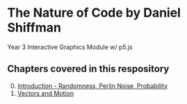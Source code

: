 # The Nature of Code by Daniel Shiffman
Year 3 Interactive Graphics Module w/ p5.js
## Chapters covered in this respository 
0. [Introduction - Randomness, Perlin Noise, Probability](00_introduction/)
1. [Vectors and Motion](01_vectors)
